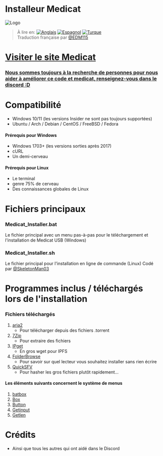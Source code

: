 # Installeur Medicat
![Logo](icon.png)

> À lire en: [![Anglais](https://img.shields.io/badge/Anglais-blue)](README.md) [![Espagnol](https://img.shields.io/badge/Espagnol-blue)](README.ES.md) [![Turque](https://img.shields.io/badge/Turque-blue)](README.TR.md)  
> Traduction française par [@EDM115](https://github.com/EDM115)

# [Visiter le site Medicat](https://medicatusb.com/)

### [Nous sommes toujours à la recherche de personnes pour nous aider à améliorer ce code et medicat, renseignez-vous dans le discord :D](https://url.medicatusb.com/discord)

# Compatibilité
* Windows 10/11 (les versions Insider ne sont pas toujours supportées)
* Ubuntu / Arch / Debian / CentOS / FreeBSD / Fedora

#### Prérequis pour Windows
* Windows 1703+ (les versions sorties après 2017)
* cURL
* Un demi-cerveau

#### Prérequis pour Linux
* Le terminal
* genre 75% de cerveau
* Des connaissances globales de Linux

# Fichiers principaux
### Medicat_Installer.bat
Le fichier principal avec un menu pas-à-pas pour le téléchargement et l'installation de Medicat USB (Windows)

### Medicat_Installer.sh
Le fichier principal pour l'installation en ligne de commande (Linux)
Codé par [@SkeletonMan03](https://github.com/SkeletonMan03)

# Programmes inclus / téléchargés lors de l'installation

  ### Fichiers téléchargés
  
  1. [aria2](https://github.com/aria2/aria2)
      * Pour télécharger depuis des fichiers .torrent
  2. [7Zip](https://www.7-zip.org/)
      * Pour extraire des fichiers
  3. [IPget](https://github.com/ipfs/ipget)
      * En gros wget pour IPFS
  4. [FolderBrowse](https://github.com/TheBATeam/FolderBrowse-by-Fatih-Kodak)
      * Pour savoir sur quel lecteur vous souhaitez installer sans rien écrire
  5. [QuickSFV](http://www.quicksfv.org/)
      * Pour hasher les gros fichiers plutôt rapidement...
      
  #### Les éléments suivants concernent le système de menus
  1. [batbox](https://github.com/TheBATeam/BATBOX-An-Awesome-Batch-Plugin)
  2. [Box](https://github.com/TheBATeam/Box-Function-2.0)
  3. [Button](https://github.com/TheBATeam/Button-Function-2.0-by-Kvc)
  4. [Getinput](https://github.com/TheBATeam/GetInput-By-Aacini)
  5. [Getlen](https://github.com/TheBATeam/Getlen-Function-2.0-by-Kvc)

# Crédits
<!-- readme: contributors -start -->
<!-- readme: contributors -end -->
* Ainsi que tous les autres qui ont aidé dans le Discord
